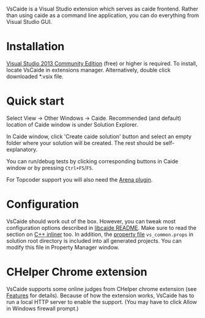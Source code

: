 VsCaide is a Visual Studio extension which serves as caide frontend. Rather
than using caide as a command line application, you can do everything from
Visual Studio GUI.

# Installation

[Visual Studio 2013 Community
Edition](http://www.visualstudio.com/en-us/news/vs2013-community-vs.aspx)
(free) or higher is required. To install, locate VsCaide in extensions
manager. Alternatively, double click downloaded \*.vsix file.

# Quick start

Select View -> Other Windows -> Caide. Recommended (and default) location of
Caide window is under Solution Explorer.

In Caide window, click 'Create caide solution' button and select an empty
folder where your solution will be created. The rest should be
self-explanatory.

You can run/debug tests by clicking corresponding buttons in Caide window or
by pressing `Ctrl+F5`/`F5`.

For Topcoder support you will also need the [Arena
plugin](https://github.com/slycelote/caide/tccaide).

# Configuration

VsCaide should work out of the box. However, you can tweak most configuration
options described in [libcaide
README](https://github.com/slycelote/caide/tree/master/libcaide/README.md#configuration).
Make sure to read the section on [C++
inliner](https://github.com/slycelote/caide/tree/master/libcaide/README.md#inliner)
too. In addition, the [property
file](http://msdn.microsoft.com/en-us/library/669zx6zc.aspx) `vs_common.props`
in solution root directory is included into all generated projects. You can
modify this file in Property Manager window.

# CHelper Chrome extension

VsCaide supports some online judges from CHelper chrome extension (see
[Features](https://github.com/slycelote/caide/tree/master/doc/features.md) for
details). Because of how the extension works, VsCaide has to run a local HTTP
server to enable the support. (You may have to click Allow in Windows firewall
prompt.)

